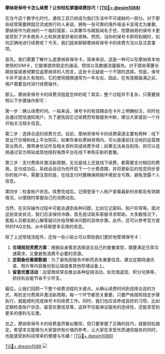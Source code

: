 **摩纳哥保号卡怎么续费？让你轻松掌握续费技巧！[[TG💪+ @esim1088](https://t.me/s/esim1088)]**

在当今这个数字化时代，通信工具已经成为我们生活中不可或缺的一部分。对于那些经常需要跨国交流或旅行的人来说，拥有一张可靠的境外电话卡显得尤为重要。摩纳哥作为欧洲的一个袖珍国家，以其奢华与精致闻名于世，而摩纳哥的保号卡更是受到了许多商务人士和旅游爱好者的青睐。然而，当你的保号卡即将到期时，如何正确地进行续费呢？今天，我们就来聊聊摩纳哥保号卡的续费方法以及注意事项。

首先，我们需要了解什么是摩纳哥保号卡。简单来说，这是一种可以在摩纳哥本地使用的SIM卡，它能够提供稳定的通话、短信以及数据流量服务。对于那些需要长期驻留或者频繁往返摩纳哥的人而言，这张卡无疑是一个不错的选择。但是，保号卡并不是永久有效的，它的使用期限通常为一年左右，因此，在有效期届满之前，用户需要及时进行续费操作。

那么，摩纳哥保号卡的续费流程是怎样的呢？其实，整个过程并不复杂，只需要按照以下步骤操作即可：

第一步：确认续费时间。一般来说，保号卡的有效期会在卡片上明确标注，同时也会通过短信通知用户。为了避免因忘记续费而导致服务中断，建议大家提前一个月开始关注相关信息。

第二步：选择合适的续费方式。目前，摩纳哥保号卡的续费渠道主要有两种：线下营业厅办理和线上平台购买。如果你身处摩纳哥境内，可以直接前往当地的运营商营业网点，携带身份证件及相关资料完成续费手续；如果无法亲自到场，则可以选择通过官方网站或其他授权电商平台在线下单购买新的套餐。

第三步：支付费用并激活新周期。无论是线上还是线下续费，都需要支付相应的费用。支付成功后，系统会自动为你开启下一个计费周期，并将更新后的信息同步至你的账户中。需要注意的是，在线支付时要确保网络环境安全可靠，避免泄露个人信息。

第四步：检查账户状态。续费完成后，记得登录个人账户查看最新的余额及有效期情况，以便随时掌握自己的消费动态。

当然，在实际操作过程中可能会遇到各种问题，比如忘记密码、账户异常等。面对这些突发状况，我们应该保持冷静，首先尝试联系客服寻求帮助。大多数情况下，客服人员都会耐心解答疑问并指导解决问题的具体步骤。此外，还可以参考官方提供的FAQ文档，从中获取更多实用的信息。

除了上述常规流程外，还有一些小贴士可以帮助我们更好地管理保号卡：

1. **合理规划资费方案**：根据自身需求选择适合自己的套餐类型，既要满足日常沟通需求，又要避免浪费不必要的资源。
2. **定期备份重要数据**：为了避免因服务中断而丢失重要信息，建议定期将通讯录、照片等内容备份到云端或者其他存储设备上。
3. **留意优惠活动**：运营商经常会推出各种促销活动，如充值返现、积分兑换等，抓住机会能节省不少开支。

最后，让我们回顾一下整个续费流程的关键点。从确认续费时间到选择合适的方式，再到支付费用并激活新周期，每一个环节都至关重要。只要严格按照规定步骤执行，就能顺利完成保号卡的续费工作。同时，我们也应该养成良好的习惯，比如定期检查账户状态、留意优惠信息等，这样不仅能保证服务的连续性，还能享受到更多的便利与实惠。

总之，摩纳哥保号卡的续费虽然看似繁琐，但只要掌握了正确的技巧，就能轻松搞定。希望本文能够为大家提供有价值的参考，让大家在享受优质通信服务的同时，也能感受到科技带来的便捷与乐趣！[[TG💪+ @esim1088](https://t.me/s/esim1088)]

[TG💪+ @esim1088](https://t.me/s/esim1088) ![](https://i.postimg.cc/4NQfJmqS/Snipaste-2025-05-13-00-14-12.png)